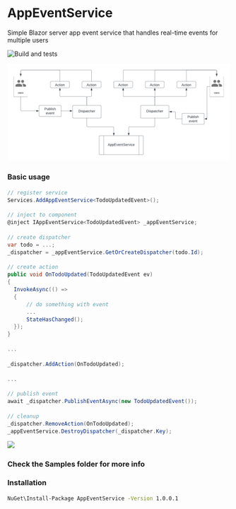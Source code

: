 # AppEventService
Simple Blazor server app event service that handles real-time events for multiple users

![Build and tests](https://github.com/vincentnacar02/AppEventService/actions/workflows/dotnet.yml/badge.svg)

![design](https://github.com/vincentnacar02/AppEventService/blob/master/design.png?raw=true)

### Basic usage

```csharp
// register service
Services.AddAppEventService<TodoUpdatedEvent>();

// inject to component
@inject IAppEventService<TodoUpdatedEvent> _appEventService;

// create dispatcher
var todo = ...;
_dispatcher = _appEventService.GetOrCreateDispatcher(todo.Id);

// create action
public void OnTodoUpdated(TodoUpdatedEvent ev)
{
  InvokeAsync(() =>
  {
      // do something with event
      ...
      StateHasChanged();
  });
}

...

_dispatcher.AddAction(OnTodoUpdated);

...

// publish event
await _dispatcher.PublishEventAsync(new TodoUpdatedEvent());

// cleanup
_dispatcher.RemoveAction(OnTodoUpdated);
_appEventService.DestroyDispatcher(_dispatcher.Key);
```

<a href="https://www.buymeacoffee.com/vincentnacar" target="_blank"><img src="https://img.buymeacoffee.com/button-api/?text=Buy me a coffee&emoji=&slug=vincentnacar&button_colour=5F7FFF&font_colour=ffffff&font_family=Cookie&outline_colour=000000&coffee_colour=FFDD00" /></a>

### Check the Samples folder for more info

### Installation
```cmd
NuGet\Install-Package AppEventService -Version 1.0.0.1
```
